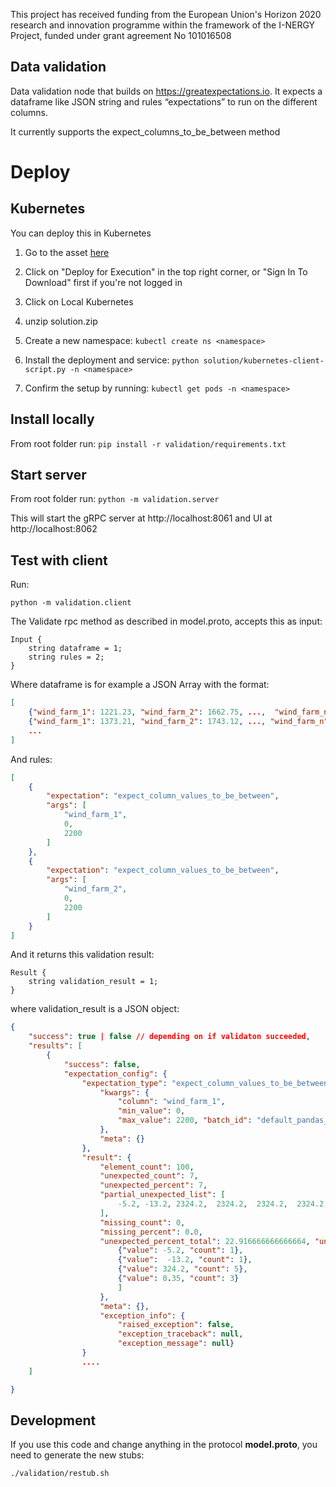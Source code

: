 
This project has received funding from the European Union's Horizon 2020 research and innovation programme within the framework of the I-NERGY Project, funded under grant agreement No 101016508

## Data validation

Data validation node that builds on https://greatexpectations.io. It expects a dataframe like JSON string and rules “expectations” to run on the different columns.

It currently supports the expect_columns_to_be_between method

# Deploy

## Kubernetes
You can deploy this in Kubernetes

1. Go to the asset [here](https://aiexp.ai4europe.eu/#/marketSolutions?solutionId=2013f9d1-15ad-4f42-8bf7-f91443e724d6&revisionId=d21feb45-0766-4654-be9b-008c47c02063&parentUrl=mymodel#md-model-detail-template)

2. Click on "Deploy for Execution" in the top right corner, or "Sign In To Download" first if you're not logged in

3. Click on Local Kubernetes

4. unzip solution.zip

5. Create a new namespace: ``kubectl create ns <namespace>``

6. Install the deployment and service: ``python solution/kubernetes-client-script.py -n <namespace>``

7. Confirm the setup by running: ``kubectl get pods -n <namespace>``


## Install locally
From root folder run:
``pip install -r validation/requirements.txt``

## Start server
From root folder run:
``python -m validation.server``

This will start the gRPC server at http://localhost:8061 and UI at http://localhost:8062



## Test with client


Run:

``python -m validation.client``

The Validate rpc method as described in model.proto, accepts this as input:

```
Input {
    string dataframe = 1;
    string rules = 2;
}
```

Where dataframe is for example a JSON Array with the format:

```json
[
    {"wind_farm_1": 1221.23, "wind_farm_2": 1662.75, ...,  "wind_farm_n": 2321.1},
    {"wind_farm_1": 1373.21, "wind_farm_2": 1743.12, ..., "wind_farm_n": 1889.9},
    ...
]
```

And rules:

```json
[
    {
        "expectation": "expect_column_values_to_be_between", 
        "args": [
            "wind_farm_1",
            0,
            2200
        ]
    },
    {
        "expectation": "expect_column_values_to_be_between", 
        "args": [
            "wind_farm_2",
            0,
            2200
        ]
    }
]
```

And it returns this validation result:

```
Result {
    string validation_result = 1;
}

```

where validation_result is a JSON object:
```JSON
{
    "success": true | false // depending on if validaton succeeded,
    "results": [
        {
            "success": false, 
            "expectation_config": {
                "expectation_type": "expect_column_values_to_be_between", 
                    "kwargs": {
                        "column": "wind_farm_1", 
                        "min_value": 0, 
                        "max_value": 2200, "batch_id": "default_pandas_datasource-#ephemeral_pandas_asset"
                    }, 
                    "meta": {}
                }, 
                "result": {
                    "element_count": 100, 
                    "unexpected_count": 7, 
                    "unexpected_percent": 7, 
                    "partial_unexpected_list": [
                        -5.2, -13.2, 2324.2,  2324.2,  2324.2,  2324.2,  2324.2, 
                    ], 
                    "missing_count": 0, 
                    "missing_percent": 0.0, 
                    "unexpected_percent_total": 22.916666666666664, "unexpected_percent_nonmissing": 22.916666666666664, "partial_unexpected_index_list": [0, 2, 4, 41, 42, 180, 181], "partial_unexpected_counts": [
                        {"value": -5.2, "count": 1}, 
                        {"value":  -13.2, "count": 1}, 
                        {"value": 324.2, "count": 5}, 
                        {"value": 0.35, "count": 3}
                        ]
                    }, 
                    "meta": {}, 
                    "exception_info": {
                        "raised_exception": false, 
                        "exception_traceback": null, 
                        "exception_message": null}
                }   
                ....
    ]

}
```



## Development

If you use this code and change anything in the protocol **model.proto**, you need to generate the new stubs:

```
./validation/restub.sh
```


